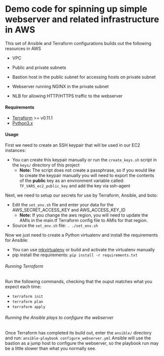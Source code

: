 # Demo code for spinning up simple webserver and related infrastructure in AWS

This set of Ansible and Terraform configurations builds out the following resources in AWS 

* VPC 

* Public and private subnets

* Bastion host in the public subnet for accessing hosts on private subnet

* Webserver running NGINX in the private subnet

* NLB for allowing HTTP/HTTPS traffic to the webserver
#### Requirements
* [Terraform](https://www.terraform.io/) >= v0.11.1
* [Python3.x](https://www.python.org/)

#### Usage
First we need to create an SSH keypair that will be used in our EC2 instances:
* You can create this keypair manually or run the `create_keys.sh` script in the `keys/` directory of this project
  * **Note:** The script does not create a passphrase, so if you would like to create the keypair manually you will need to export the contents of the **public** key as an environment variable called: `TF_VARS_ec2_public_key` and add the key via ssh-agent

Next, we need to setup our secrets for use by Terraform, Ansible, and boto:

* Edit the `set_env.sh` file and enter your data for the AWS_SECRET_ACCESS_KEY and AWS_ACCESS_KEY_ID
  * **Note:** If you change the aws region, you will need to update the AMIs in the main.tf Terraform config file to AMIs for that region.
* Source the `set_env.sh` file: `. ./set_env.sh`

Now we just need to create a Python virtualenv and install the requirements for Ansible:
* You can use [mkvirtualenv](https://virtualenvwrapper.readthedocs.io/en/latest/) or build and activate the virtualenv manually
* pip install the requirements: `pip install -r requirements.txt`

###### Running Terraform
Run the following commands, checking that the ouput matches what you expect each time:
* `terraform init`
* `terraform plan`
* `terraform apply`

###### Running the Ansible plays to configure the webserver
Once Terraform has completed its build out, enter the `ansible/` directory and run: `ansible-playbook configure_webserver.yml`
Ansible will use the bastion as a jump host to configure the webserver, so the playbook run may be a little slower than what you normally see.




